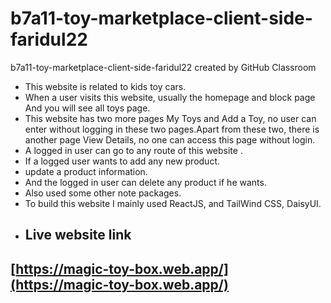 # b7a11-toy-marketplace-client-side-faridul22
b7a11-toy-marketplace-client-side-faridul22 created by GitHub Classroom
- This website is related to kids toy cars.
- When a user visits this website, usually the homepage and block page And you will see all toys page.
- This website has two more pages My Toys and Add a Toy, no user can enter without logging in these two pages.Apart from these two, there is another page View Details, no one can access this page without login.
- A logged in user can go to any route of this website .
- If a logged user wants to add any new product.
- update a product information.
- And the logged in user can delete any product if he wants.
- Also used some other note packages.
- To build this website I mainly used ReactJS, and TailWind CSS, DaisyUI.
- ## Live website link
## [https://magic-toy-box.web.app/](https://magic-toy-box.web.app/)




